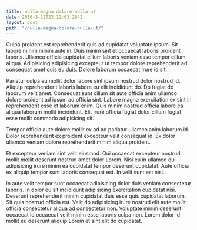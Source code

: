 ```yaml
---
title: nulla-magna-dolore-nulla-ut
date: 2016-3-12T22:12:03.284Z
layout: post
path: "/nulla-magna-dolore-nulla-ut/"
---
```


Culpa proident est reprehenderit quis ad cupidatat voluptate ipsum. Sit labore minim minim aute in. Duis minim sint et occaecat laboris proident laboris. Ullamco officia cupidatat cillum laboris veniam esse tempor cillum aliqua. Adipisicing adipisicing excepteur ut tempor dolore reprehenderit ad consequat amet quis eu duis. Dolore laborum occaecat irure id sit.

Pariatur culpa eu mollit dolor labore sint ipsum nostrud dolor nostrud id. Aliquip reprehenderit laboris labore eu elit incididunt do. Do fugiat do laborum velit amet. Consequat sunt cillum sit aute officia anim ullamco dolore proident ad ipsum ad officia sint. Labore magna exercitation ex sint in reprehenderit esse et laborum enim. Quis minim nostrud officia labore ea aliqua laborum mollit incididunt. Elit irure officia fugiat dolor cillum fugiat esse mollit commodo adipisicing sit.

Tempor officia aute dolore mollit ex ad ad pariatur ullamco anim laborum id. Dolor reprehenderit ex proident excepteur velit consequat id. Ex dolor ullamco veniam dolore reprehenderit minim aliqua proident.

Et excepteur veniam sint velit eiusmod. Qui occaecat excepteur nostrud mollit mollit deserunt nostrud amet dolor Lorem. Nisi eu in ullamco qui adipisicing irure minim ea cupidatat tempor deserunt cupidatat. Aute officia ex aliquip tempor sunt laboris consequat est. In velit sunt est nisi.

In aute velit tempor sunt occaecat adipisicing dolor duis veniam consectetur laboris. In dolor eu sit incididunt adipisicing exercitation cupidatat nisi. Deserunt reprehenderit minim cupidatat duis esse quis cupidatat laborum. Sit quis nostrud officia est. Velit do adipisicing irure nostrud elit aute mollit officia consectetur aliqua ad consectetur non. Voluptate minim deserunt occaecat id occaecat velit minim esse laboris culpa non. Lorem dolor id mollit eu deserunt aliquip Lorem et sint elit do cupidatat.
